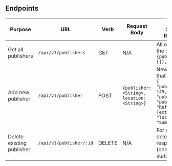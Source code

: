 ## Endpoints

| Purpose | URL | Verb | Request Body | Sample Success Response |
|----|----|----|----|----|
| Get all publishers |`/api/v1/publishers`| GET | N/A | All orders on the server: `{publishers: [{}, {}, ...]}` |
| Add new publisher |`/api/v1/publisher`| POST | `{publisher: <String>, location: <String>}` | New publisher that was added: `{ "publisher_id": 145, "publisher": { "publisher": "Refactor Text", "location": "Somewhere" }}` |
| Delete existing publisher |`/api/v1/publisher/:id`| DELETE | N/A | For successful deletion: No response body (only 204 status code) |
